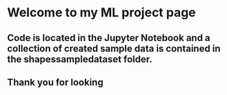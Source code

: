 # Welcome to my ML project page
## Code is located in the Jupyter Notebook and a collection of created sample data is contained in the shapessampledataset folder.
## Thank you for looking
